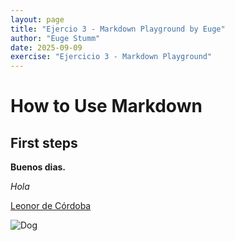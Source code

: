 ```yaml
---
layout: page
title: "Ejercio 3 - Markdown Playground by Euge"
author: "Euge Stumm"
date: 2025-09-09
exercise: "Ejercicio 3 - Markdown Playground"
---
```


# How to Use Markdown

## First steps

**Buenos dias.** 

*Hola*


[Leonor de Córdoba](https://www.google.com)

![Dog](https://hips.hearstapps.com/hmg-prod/images/dog-puppy-on-garden-royalty-free-image-1586966191.jpg)



